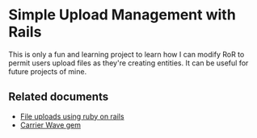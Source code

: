 # Simple Upload Management with Rails

This is only a fun and learning project to learn how I can modify RoR to permit users upload files as they're creating entities. It can be useful for future projects of mine. 

## Related documents 

* [File uploads using ruby on rails](https://www.tutorialspoint.com/ruby-on-rails/rails-file-uploading.htm)
* [Carrier Wave gem](https://github.com/carrierwaveuploader/carrierwave)